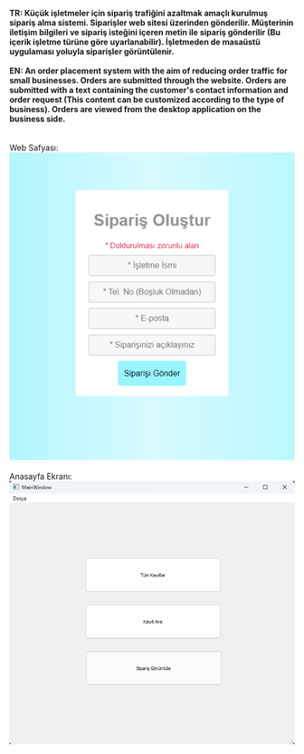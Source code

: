 **TR: Küçük işletmeler için sipariş trafiğini azaltmak amaçlı kurulmuş sipariş alma sistemi. Siparişler web sitesi üzerinden gönderilir.
Müşterinin iletişim bilgileri ve sipariş isteğini içeren metin ile sipariş gönderilir (Bu içerik işletme türüne göre uyarlanabilir). İşletmeden de masaüstü uygulaması yoluyla siparişler görüntülenir.**
<br><br>
**EN: An order placement system with the aim of reducing order traffic for small businesses. Orders are submitted through the website.
Orders are submitted with a text containing the customer's contact information and order request (This content can be customized according to the type of business). Orders are viewed from the desktop application on the business side.**
<br><br><br>
Web Safyası:
![](screenshots/web.png)
<br><br>
Anasayfa Ekranı:
![](screenshots/anasayfa.png)
<br><br>
